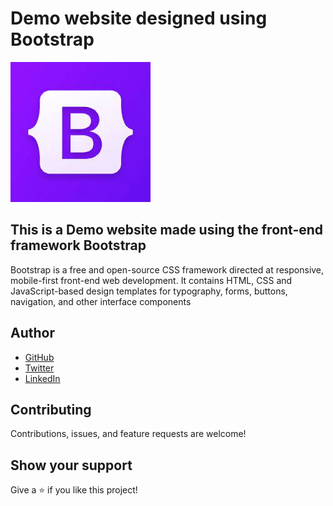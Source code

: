 # Demo website designed using Bootstrap
![](images/boot1.jpg)

## This is a Demo website made using the front-end framework Bootstrap
Bootstrap is a free and open-source CSS framework directed at responsive, mobile-first front-end web development. It contains HTML, CSS and JavaScript-based design templates for typography, forms, buttons, navigation, and other interface components

## Author

* [GitHub](https://github.com/daveeazi)
* [Twitter](https://twitter.com/iamdaveeazi)
* [LinkedIn](https://www.linkedin.com/in/david-atat/)

## Contributing 

Contributions, issues, and feature requests are welcome!

## Show your support

Give a ⭐️ if you like this project!
